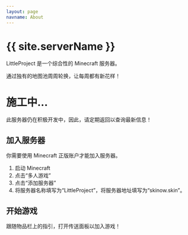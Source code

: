 ```yaml
---
layout: page
navname: About
---
```


# {{ site.serverName }}

LittleProject 是一个综合性的 Minecraft 服务器。

通过独有的地图池周周轮换，让每周都有新花样！

# 施工中...

此服务器仍在积极开发中，因此，请定期返回以查询最新信息！

## 加入服务器

你需要使用 Minecraft 正版账户才能加入服务器。

1. 启动 Minecraft
2. 点击“多人游戏”
3. 点击“添加服务器”
4. 将服务器名称填写为“LittleProject”，将服务器地址填写为“skinow.skin”。

## 开始游戏

跟随物品栏上的指引，打开传送面板以加入游戏！